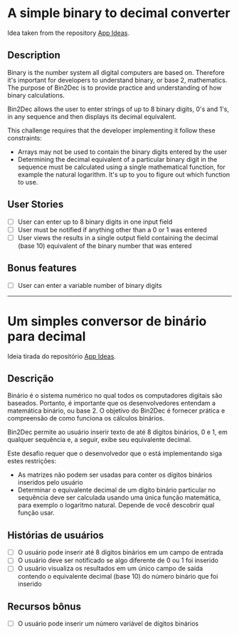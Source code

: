 # A simple binary to decimal converter

Idea taken from the repository [App Ideas](https://github.com/florinpop17/app-ideas).

## Description

Binary is the number system all digital computers are based on.
Therefore it's important for developers to understand binary, or base 2,
mathematics. The purpose of Bin2Dec is to provide practice and
understanding of how binary calculations.

Bin2Dec allows the user to enter strings of up to 8 binary digits, 0's
and 1's, in any sequence and then displays its decimal equivalent.

This challenge requires that the developer implementing it follow these
constraints:

-   Arrays may not be used to contain the binary digits entered by the user
-   Determining the decimal equivalent of a particular binary digit in the
    sequence must be calculated using a single mathematical function, for
    example the natural logarithm. It's up to you to figure out which function
    to use.

## User Stories

-   [ ] User can enter up to 8 binary digits in one input field
-   [ ] User must be notified if anything other than a 0 or 1 was entered
-   [ ] User views the results in a single output field containing the decimal (base 10) equivalent of the binary number that was entered

## Bonus features

-   [ ] User can enter a variable number of binary digits

------------------------------------------------------------------------------------------------------------------------------------------------------

# Um simples conversor de binário para decimal

Ideia tirada do repositório [App Ideas](https://github.com/florinpop17/app-ideas).

## Descrição

Binário é o sistema numérico no qual todos os computadores digitais são baseados.
Portanto, é importante que os desenvolvedores entendam a matemática binário, ou base 2. O objetivo do Bin2Dec é fornecer prática e compreensão de como funciona os cálculos binários.

Bin2Dec permite ao usuário inserir texto de até 8 dígitos binários, 0 e 1, em qualquer sequência e, a seguir, exibe seu equivalente decimal.

Este desafio requer que o desenvolvedor que o está implementando siga estes
restrições:

- As matrizes não podem ser usadas para conter os dígitos binários inseridos pelo usuário
- Determinar o equivalente decimal de um dígito binário particular no sequência deve ser calculada usando uma única função matemática, para exemplo o logaritmo natural. Depende de você descobrir qual função usar.

## Histórias de usuários

-   [ ] O usuário pode inserir até 8 dígitos binários em um campo de entrada
-   [ ] O usuário deve ser notificado se algo diferente de 0 ou 1 foi inserido
-   [ ] O usuário visualiza os resultados em um único campo de saída contendo o equivalente decimal (base 10) do número binário que foi inserido

## Recursos bônus

-   [ ] O usuário pode inserir um número variável de dígitos binários
